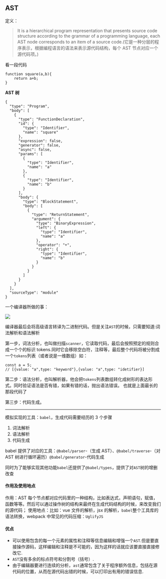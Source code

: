 ## AST

定义：

> It is a hierarchical program representation that presents source code structure according to the grammar of a programming language, each AST node corresponds to an item of a source code.(它是一种分层的程序表示，根据编程语言的语法来表示源代码结构，每个 AST 节点对应一个源代码项。)

看一段代码

```
function square(a,b){
	return a+b;
}
```

**AST 树**

```
{
  "type": "Program",
  "body": [
    {
      "type": "FunctionDeclaration",
      "id": {
        "type": "Identifier",
        "name": "square"
      },
      "expression": false,
      "generator": false,
      "async": false,
      "params": [
        {
          "type": "Identifier",
          "name": "a"
        },
        {
          "type": "Identifier",
          "name": "b"
        }
      ],
      "body": {
        "type": "BlockStatement",
        "body": [
          {
            "type": "ReturnStatement",
            "argument": {
              "type": "BinaryExpression",
              "left": {
                "type": "Identifier",
                "name": "a"
              },
              "operator": "+",
              "right": {
                "type": "Identifier",
                "name": "b"
              }
            }
          }
        ]
      }
    }
  ],
  "sourceType": "module"
}
```

一个编译器所做的事：

![](https://github.com/zengwmFE/frontEnd-base/blob/master/image/16750e43f17b9bab.png)

编译器最后会将高级语言转译为二进制代码。但是关注`AST`的时候，只需要知道:词法解析和语法解析

第一步，词法分析，也叫做扫描`scanner`，它读取代码，最后会按照预定的规则合成一个个的标识 tokens.同时它会移除空白符，注释等，最后整个代码将被分割成一个`tokens`列表（或者说是一维数组）如：

```
const a = 5;
// [{value: "a",type: "keyword"},{value: "a",type: "idetifier}]
```

第二步：语法分析，也叫解析器，他会把`tokens`列表数组转化成树形的表达形式。同时验证语法是否有错，如果有错的话，抛出语法错误。
也就是上面最长的那段代码了

第三步：代码生成。

---

<!-- AST 作用 过程 优点 哪些地方用了 如果能说缺点 改进方案  -->

模拟实现的工具：`babel`，生成代码需要经历的 3 个步骤

1. 词法解析
2. 语法解析
3. 代码生成

babel 提供了对应的工具：`@babel/parser`-（生成 AST）、`@babel/traverse`-（对 AST 树进行循环遍历）`@babel/generator`-代码生成

同时为了能够实现其他功能`babel`还提供了`@babel/types`，提供了对`AST`树的增删改查

#### 作用及使用地点

作用：AST 每个节点都对应代码里的一种结构，比如表达式，声明语句，赋值，函数等等。然后可以通过操作树的结构来最终在生成代码结构的时候，来改变我们的源代码；
使用地点：比如：vue 文件的解析，jsx 的解析，`babel`整个工具库的语法转换，webpack 中常见的代码压缩：`UglifyJS`

#### 优点

- 可以使用包含的每一个元素的属性和注释等信息编辑和增强一个`AST`.但是要直接操作源码，这样编辑和注释是不可能的，因为这样的话就应该要直接直接修改它.
- `AST`没有多余的标点符号和分割号（括号）.
- 由于编辑器要进行连续的分析，`ast`通常包含了关于程序额外信息，包括在源代码的位置，从而在源代码出错的时候，可以打印出有用的错误信息.
